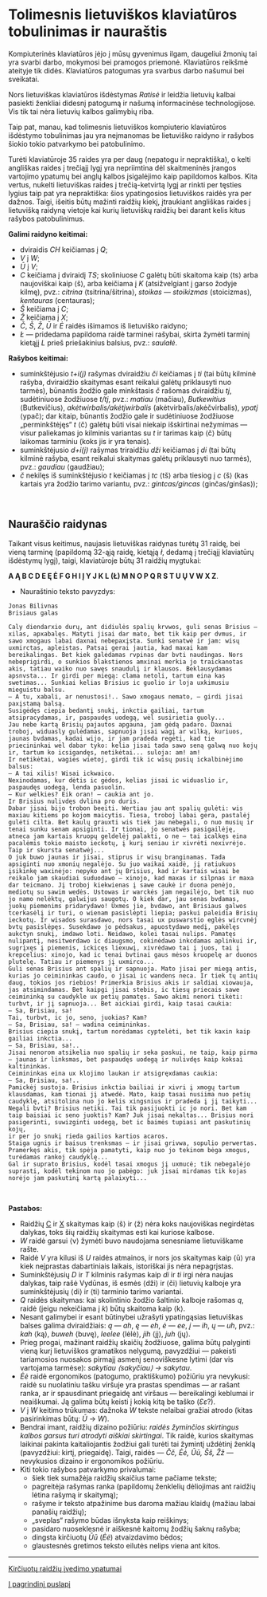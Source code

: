 
# Tolimesnis lietuviškos klaviatūros tobulinimas ir nauraštis

Kompiuterinės klaviatūros įėjo į mūsų gyvenimus ilgam, daugeliui žmonių tai yra svarbi darbo, mokymosi bei pramogos priemonė. Klaviatūros reikšmė ateityje tik didės. Klaviatūros patogumas yra svarbus darbo našumui bei sveikatai.

Nors lietuviškas klaviatūros išdėstymas _Ratisė_ ir leidžia lietuvių kalbai pasiekti ženkliai didesnį patogumą ir našumą informacinėse technologijose. Vis tik tai nėra lietuvių kalbos galimybių riba.

Taip pat, manau, kad tolimesnis lietuviškos kompiuterio klaviatūros išdėstymo tobulinimas jau yra neįmanomas be lietuviško raidyno ir rašybos šiokio tokio patvarkymo bei patobulinimo.

Turėti klaviatūroje 35 raides yra per daug (nepatogu ir nepraktiška), o kelti angliškas raides į trečiąjį lygį yra nepriimtina dėl skaitmeninės įrangos vartojimo ypatumų bei anglų kalbos įsigalėjimo kaip papildomos kalbos. Kita vertus, nukelti lietuviškas raides į trečią-ketvirtą lygį ar rinkti per tęsties lygius taip pat yra nepraktiška: šios ypatingosios lietuviškos raidės yra per dažnos. Taigi, išeitis būtų mažinti raidžių kiekį, įtraukiant angliškas raides į lietuvišką raidyną vietoje kai kurių lietuviškų raidžių bei darant kelis kitus rašybos patobulinimus.

__Galimi raidyno keitimai:__

- dviraidis _CH_ keičiamas į _Q_;
-  _V_ į _W_;
-  _Ū_ į _V_;
- _C_ keičiama į dviraidį _TS_; skoliniuose _C_ galėtų būti skaitoma kaip ⟨ts⟩ arba naujoviškai kaip ⟨š⟩, arba keičiama į _K_ (atsižvelgiant į garso žodyje kilmę), pvz.: _citrina_ ⟨tsitrina/šitrina⟩, _stoikas — stoikizmas_ (stoicizmas), _kentauras_ (centauras);
- _Š_ keičiama į _C_;
- _Ž_ keičiama į _X_;
- _Č_, _Š_, _Ž_, _Ū_ ir _Ė_ raidės išimamos iš lietuviško raidyno;
- _Ł_ — pridedama papildoma raidė tarminei rašybai, skirta žymėti tarminį kietąjį _L_ prieš priešakinius balsius, pvz.: _saulałė_.

__Rašybos keitimai:__

- suminkštėjusio _t+i(j)_ rašymas dviraidžiu _či_ keičiamas į _ti_ (tai būtų kilminė rašyba, dviraidžio skaitymas esant reikalui galėtų priklausyti nuo tarmės), būnantis žodžio gale minkštasis _č_ rašomas dviraidžiu _tj_, sudėtiniuose žodžiuose _t/tj_, pvz.: _matiau_ ⟨mačiau⟩, _Butkewitius_ ⟨Butkevičius⟩, _akėtwirbalis/akėtjwirbalis_ (akėtvirbalis/akėčvirbalis), _ypatj_ ⟨ypač⟩; dar kitaip, būnantis žodžio gale ir sudėtiniuose žodžiuose „perminkštėjęs“ _t_ ⟨č⟩ galėtų būti visai niekaip išskirtinai nežymimas — visur paliekamas jo kilminis variantas su _t_ ir tarimas kaip ⟨č⟩ būtų laikomas tarminiu (koks jis ir yra tenais). 
- suminkštėjusio _d+i(j)_ rašymas triraidžiu _dži_ keičiamas į _di_ (tai būtų kilminė rašyba, esant reikalui skaitymas galėtų priklausyti nuo tarmės), pvz.: _gaudiau_ ⟨gaudžiau⟩;
- _č_ nekilęs iš suminkštėjusio _t_ keičiamas į _tc_ ⟨tš⟩ arba tiesiog į _c_ ⟨š⟩ (kas kartais yra žodžio tarimo variantu, pvz.: _gintcas/gincas_ ⟨ginčas/ginšas⟩);
<br>

## Nauraščio raidynas

Taikant visus keitimus, naujasis lietuviškas raidynas turėtų 31 raidę, bei vieną tarminę (papildomą 32-ąją raidę, kietąją _ł_, dedamą į trečiąjį klaviatūrų išdėstymų lygį), taigi, klaviatūroje būtų 31 raidžių mygtukai:

__A Ą B C D E Ę Ė F G H I Į Y J K L (Ł) M N O P Q R S T U Ų V W X Z__.

- Nauraštinio teksto pavyzdys: 

```
Jonas Bilivnas
Brisiaus galas

Caly diendarxio durų, ant didiulės spalių krvwos, guli senas Brisius — xilas, apxabalęs. Matyti jisai dar mato, bet tik kaip per dvmus, ir sawo xmogaus labai daxnai nebepaxįsta. Sunki senatwė ir jam: wisų uxmirctas, apleistas. Patsai gerai jautia, kad maxai kam bereikalingas. Bet kiek galėdamas rvpinas dar bvti naudingas. Nors nebeprigirdi, o sunkios blakstienos amxinai merkia jo traickanotas akis, tatiau waiko nuo sawęs snaudulį ir klausos. Beklausydamas apsnvsta... Ir girdi per miegą: clama netoli, tartum eina kas swetimas... Sunkiai kelias Brisius ic guolio ir loja uxkimusiu mieguistu balsu.
— A tu, xabali, ar nenustosi!.. Sawo xmogaus nemato, — girdi jisai paxįstamą balsą.
Susigėdęs ciepia bedantį snukį, inkctia gailiai, tartum atsipracydamas, ir, paspaudęs uodegą, wėl susirietia guoly...
Jau nebe kartą Brisių pajautos apgauna, jam gėdą padaro. Daxnai troboj, widuasly gulėdamas, sapnuoja jisai wagį ar wilką, kuriuos, jaunas bvdamas, kadai wijo, ir jam pradeda regėti, kad tie priecininkai wėl dabar tyko: kelia jisai tada sawo seną galwą nuo kojų ir, tartum ko icsigandęs, netikėtai... suloja: am! am!
Ir netikėtai, wagies wietoj, girdi tik ic wisų pusių ickalbinėjimo balsus:
— A tai xilis! Wisai ickwaico.
Nexinodamas, kur dėtis ic gėdos, kelias jisai ic widuaslio ir, paspaudęs uodegą, lenda pasuolin.
— Kur welkies? Eik oran! — caukia ant jo.
Ir Brisius nulivdęs dvlina pro duris.
Dabar jisai bijo trobon beeiti. Wertiau jau ant spalių gulėti: wis maxiau kitiems po kojom maicytis. Tiesa, troboj labai gera, pastalėj gulėti cilta. Bet kaulų grauxti wis tiek jau nebegali, o nuo musių ir tenai sunku senam apsiginti. Ir tionai, jo senatwės pasigailėję, atneca jam kartais kruopų geldelėj palakti, o ne — tai icalkęs eina pacalėmis tokio maisto ieckotų, į kurį seniau ir xivrėti nexivrėjo. Taip ir skursta senatwėj...
O juk buwo jaunas ir jisai, stiprus ir wisų branginamas. Tada apsiginti nuo xmonių negalėjo. Su juo waikai xaidė, jį ratiukuos įsikinkę waxinėjo: nepyko ant jų Brisius, kad ir kartais wisai be reikalo jam skaudiai suduodawo — xinojo, kad maxas ir silpnas ir maxa dar teicmano. Jį troboj kiekwienas į sawe caukė ir duona penėjo, mediotų su sawim wedės. Ustowas ir warckės jam negailėjo, bet tik nuo jo namo nelėktų, galwijus saugotų. O kiek dar, jau senas bvdamas, juokų piemenims pridarydawo! Uxmes jie, bvdawo, ant Brisiaus galwos tcerkasėlį ir turi, o wienam pasislėpti liepia; paskui paleidia Brisių ieckotų. Ir wisados surasdawo, nors tasai ux puswarstio eglės wircvnėj bvtų pasislėpęs. Susekdawo jo pėdsakus, apuostydawo medį, pakėlęs aukctyn snukį, imdawo loti. Neidawo, kolei tasai nulips. Pamatęs nulipantį, nesitwerdawo ic diaugsmo, cokinėdawo inkcdamas aplinkui ir, sugrįxęs į piemenis, ickicęs liexuwį, xivrėdawo tai į juos, tai į krepcelius: xinojo, kad ic tenai bvtinai gaus mėsos kruopelę ar duonos plutelę. Tatiau ir piemenys jį uxmirco...
Guli senas Brisius ant spalių ir sapnuoja. Mato jisai per miegą antis, kurias jo ceimininkas caudo, o jisai ic wandens neca. Ir tiek tų antių daug, tokios jos riebios! Primerkia Brisius akis ir saldiai xiowauja, jas atsimindamas. Bet kaipgi jisai stebis, ic tiesų priecais sawe ceimininką su caudykle ux petių pamatęs. Sawo akimi nenori tikėti: turbvt, ir jį sapnuoja... Bet aickiai girdi, kaip tasai caukia:
— Sa, Brisiau, sa!
Tai, turbvt, ic jo, seno, juokias? Kam?
— Sa, Brisiau, sa! — wadina ceimininkas.
Brisius ciepia snukį, tartum norėdamas cyptelėti, bet tik kaxin kaip gailiai inkctia...
— Sa, Brisiau, sa!..
Jisai nenorom atsikelia nuo spalių ir seka paskui, ne taip, kaip pirma — jaunas ir linksmas, bet paspaudęs uodegą ir nulivdęs kaip koksai kaltininkas.
Ceimininkas eina ux klojimo laukan ir atsigręxdamas caukia:
— Sa, Brisiau, sa!..
Pamickėj sustoja. Brisius inkctia bailiai ir xivri į xmogų tartum klausdamas, kam tionai jį atwedė. Mato, kaip tasai nusiima nuo petių caudyklę, atsitolina nuo jo kelis xingsnius ir pradeda į jį taikyti...
Negali bvti? Brisius netiki. Tai tik pasijuokti ic jo nori. Bet kam taip baisiai ic seno juoktis? Kam? Juk jisai nekaltas... Brisius nori pasigerinti, suwizginti uodegą, bet ic baimės tupiasi ant paskutinių kojų,
ir per jo snukį rieda gailios kartios acaros.
Staiga ugnis ir baisus trenksmas — ir jisai grivwa, sopulio perwertas. Pramerkęs akis, tik spėja pamatyti, kaip nuo jo tekinom bėga xmogus, turėdamas rankoj caudyklę...
Gal ir suprato Brisius, kodėl tasai xmogus jį uxmucė; tik nebegalėjo suprasti, kodėl tekinom nuo jo pabėgo: juk jisai mirdamas tik kojas norėjo jam paskutinį kartą palaixyti...
```
<br>

__Pastabos:__
+ Raidžių [C](https://en.wikipedia.org/wiki/C) ir [X](https://en.wikipedia.org/wiki/X) skaitymas kaip ⟨š⟩ ir ⟨ž⟩ nėra koks naujoviškas negirdėtas dalykas, toks šių raidžių skaitymas esti kai kuriose kalbose.
+ _W_ raidė garsui ⟨v⟩ žymėti buvo naudojama senesniame lietuviškame rašte.
+ Raidė _V_ yra kilusi iš _U_ raidės atmainos, ir nors jos skaitymas kaip ⟨ū⟩ yra kiek neįprastas dabartiniais laikais, istoriškai jis nėra nepagrįstas.
+ Suminkštėjusių _D_ ir _T_ kilminis rašymas kaip _di_ ir _ti_ irgi nėra naujas dalykas, taip rašė Vydūnas, iš esmės ⟨dži⟩ ir ⟨či⟩ lietuvių kalboje yra suminkštėjusių ⟨di⟩ ir ⟨ti⟩ tarminio tarimo variantai.
+ _Q_ raidės skaitymas: kai skolintinio žodžio šaltinio kalboje rašomas _q_, raidė (jeigu nekeičiama į _k_) būtų skaitoma kaip ⟨k⟩.
+ Nesant galimybei ir esant būtinybei užrašyti ypatingąsias lietuviškas balses galima dviraidžiais: _ą_ — _ah_, _ę_ — _eh_, _ė_ — _ee_, _į_ — _ih_, _ų_ — _uh_, pvz.: _kah_ ⟨ką⟩, _buweh_ ⟨buvę⟩, _leelee_ ⟨lėlė⟩, _jih_ ⟨jį⟩, _juh_ ⟨jų⟩.
+ Prieg progai, mažinant raidžių skaičių žodžiuose, galima būtų palyginti vieną kurį lietuviškos gramatikos nelygumą, pavyzdžiui — pakeisti tariamosios nuosakos pirmajį asmenį senoviškesne lytimi (dar vis vartojama tarmėse): _sakytiau ⟨sakyčiau⟩ → sakytau_.
+ _Ėė_ raidė ergonomikos (patogumo, praktiškumo) požiūriu yra nevykusi: raidė su nuolatiniu tašku viršuje yra prastas spendimas — ar rašant ranka, ar ir spausdinant priegaidę ant viršaus — bereikalingi keblumai ir neaiškumai. Ją galima būtų keisti į kokią kitą be taško (_Ɛɛ_?).
+ _V_ į _W_ keitimo trūkumas: dažnoka _W_ tekste nelaibai gražiai atrodo (kitas pasirinkimas būtų: _Ū_ → _W_).
+ Bendrai imant, raidžių dizaino požiūriu: _raidės žyminčios skirtingus kalbos garsus turi atrodyti aiškiai skirtingai_. Tik raidė, kurios skaitymas laikinai pakinta kaitaliojantis žodžiui gali turėti tai žymintį uždėtinį ženklą (pavyzdžiui: kirtį, priegaidę). Taigi, raidės — _Čč, Ėė, Ūū, Šš, Žž_ — nevykusios dizaino ir ergonomikos požiūriu.
+ Kiti tokio rašybos patvarkymo privalumai:
  + šiek tiek sumažėja raidžių skaičius tame pačiame tekste;
  + pagreitėja rašymas ranka (papildomų ženklelių dėliojimas ant raidžių lėtina rašymą ir skaitymą);
  + rašyme ir teksto atpažinime bus daroma mažiau klaidų (mažiau labai panašių raidžių);
  + „sveplas“ rašymo būdas išnyksta kaip reiškinys;
  + pasidaro nuoseklesnė ir aiškesnė kaitomų žodžių šaknų rašyba;
  + dingsta kirčiuotų _Ūū_ (_Ėė_) atvaizdavimo bėdos;
  + glaustesnės gretimos teksto eilutės nelips viena ant kitos.

-----------------------------------------

[Kirčiuotų raidžių įvedimo ypatumai](https://albuck.github.io/Ratise-layout/docs/kirciuotos-raides.html)

[Į pagrindinį puslapį](README.md)
